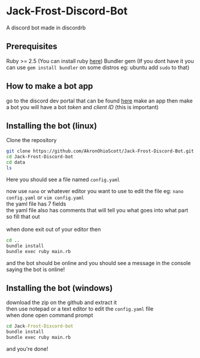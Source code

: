 # Jack-Frost-Discord-Bot

A discord bot made in discordrb

## Prerequisites

Ruby >= 2.5 (You can install ruby [here](https://www.ruby-lang.org/en/downloads/ "Download Ruby Here"))
Bundler gem (If you dont have it you can use `gem install bundler` on some distros eg: ubuntu add `sudo` to that)

## How to make a bot app

go to the discord dev portal that can be found [here](https://discord.com/developers/applications "The Discord Dev Portal")
make an app then make a bot
you will have a bot *token* and *client ID* (this is important)

## Installing the bot (linux)

Clone the repository

```sh
git clone https://github.com/AkronOhioScott/Jack-Frost-Discord-Bot.git
cd Jack-Frost-Discord-bot
cd data
ls
```

Here you should see a file named `config.yaml`

now use `nano` or whatever editor you want to use to edit the file eg: `nano config.yaml` or `vim config.yaml`
<br>the yaml file has 7 fields
<br>the yaml file also has comments that will tell you what goes into what part
so fill that out
<br> 
<br>when done exit out of your editor then

```sh
cd ..
bundle install
bundle exec ruby main.rb
```

and the bot should be online and you should see a message in the console saying the bot is online!

## Installing the bot (windows)

download the zip on the github and extract it <br>
then use notepad or a text editor to edit the `config.yaml` file<br>
when done open command prompt

```cmd
cd Jack-Frost-Discord-bot
bundle install
bundle exec ruby main.rb
```

and you're done!
